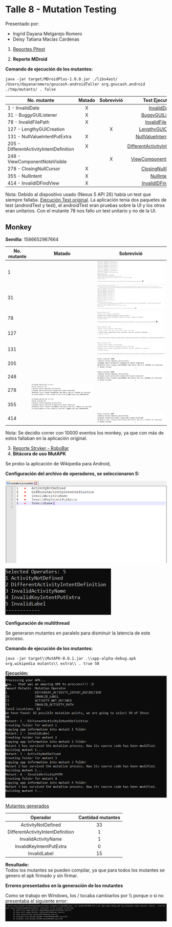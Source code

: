 # Talle 8 - Mutation Testing

Presentado por: 
* Ingrid Dayana Melgarejo Romero
* Deisy Tatiana Macias Cardenas

1. [Reportes Pitest](https://htmlpreview.github.io/?https://github.com/dtmaciasca/taller8_mutation/blob/master/Reporte_Pitest/reports/pitest/202004061836/index.html)

2. **Reporte MDroid**

**Comando de ejecución de los mutantes:**

~~~
java -jar target/MDroidPlus-1.0.0.jar ./libs4ast/ /Users/dayanaromero/gnucash-androidTaller org.gnucash.android ./tmp/mutants/ . false
~~~

| No. mutante | Matado | Sobrevivió | Test Ejecutados |
|--|:---:|:---:|:---:|
| 1 - InvalidDate | X | | [InvalidDate](https://htmlpreview.github.io/?https://github.com/dtmaciasca/taller8_mutation/blob/master/Punto%202/mutants/org.gnucash.android-mutant1/Test%20Results%20-%20Tests_in_%27org_gnucash_android_test_ui%27.html) |
| 31 - BuggyGUIListener | X | | [BuggyGUIListener](https://htmlpreview.github.io/?https://github.com/dtmaciasca/taller8_mutation/blob/master/Punto%202/mutants/org.gnucash.android-mutant31/Test%20Results%20-%20Tests_in_'org_gnucash_android_test_ui'.html)|
| 78 - InvalidFilePath | X | | [InvalidFilePath](https://htmlpreview.github.io/?https://github.com/dtmaciasca/taller8_mutation/blob/master/Punto%202/mutants/org.gnucash.android-mutant78/Test%20Results%20-%20All_in_app.html) |
| 127 - LengthyGUICreation | | X | [LengthyGUICreation](https://htmlpreview.github.io/?https://github.com/dtmaciasca/taller8_mutation/blob/master/Punto%202/mutants/org.gnucash.android-mutant127/Test%20Results%20-%20Tests_in_'org_gnucash_android_test_ui'.html) |
| 131 - NullValueIntentPutExtra| X | | [NullValueIntentPutExtra](https://htmlpreview.github.io/?https://github.com/dtmaciasca/taller8_mutation/blob/master/Punto%202/mutants/org.gnucash.android-mutant131/Test%20Results%20-%20Tests_in_'org_gnucash_android_test_ui'.html) |
| 205 - DifferentActivityIntentDefinition | X | | [DifferentActivityIntentDefinition](https://htmlpreview.github.io/?https://github.com/dtmaciasca/taller8_mutation/blob/master/Punto%202/mutants/org.gnucash.android-mutant205/Test%20Results%20-%20Tests_in_'org_gnucash_android_test_ui'.html) |
| 248 - ViewComponentNoteVisible |  | X | [ViewComponentNoteVisible](https://htmlpreview.github.io/?https://github.com/dtmaciasca/taller8_mutation/blob/master/Punto%202/mutants/org.gnucash.android-mutant248/Test%20Results%20-%20Tests_in_'org_gnucash_android_test_ui'.html) |
| 278 - ClosingNullCursor | X | | [ClosingNullCursor](https://htmlpreview.github.io/?https://github.com/dtmaciasca/taller8_mutation/blob/master/Punto%202/mutants/org.gnucash.android-mutant278/Test%20Results%20-%20Tests_in_'org_gnucash_android_test_ui'.html) |
| 355 - NullIntent | X | | [NullIntent](https://htmlpreview.github.io/?https://github.com/dtmaciasca/taller8_mutation/blob/master/Punto%202/mutants/org.gnucash.android-mutant355/Test%20Results%20-%20Tests_in_'org_gnucash_android_test_ui'.html)|
| 414 - InvalidIDFindView | X | | [InvalidIDFindView](https://htmlpreview.github.io/?https://github.com/dtmaciasca/taller8_mutation/blob/master/Punto%202/mutants/org.gnucash.android-mutant414/Test%20Results%20-%20Tests_in_'org_gnucash_android_test_ui'.html) |

Nota: Debido al dispositivo usado (Nexus 5 API 26) había un test que siempre fallaba. [Ejecución Test original](https://github.com/dtmaciasca/taller8_mutation/blob/master/Punto%202/Test%20Results%20%E2%80%94%20Tests%20in%20'org.gnucash.android.test.ui'.pdf). La aplicación tenia dos paquetes de test (androidTest y test), el androidTest eran pruebas sobre la UI y los otros eran unitarios. Con el mutante 78 nos fallo un test unitario y no de la UI.

## Monkey

**Semilla**: 1586652967664

| No. mutante | Matado | Sobrevivió |
|--|--|--|
| 1 | | ![1](https://github.com/dtmaciasca/taller8_mutation/blob/master/Punto%202/monkeys/1.png) |
| 31 | | ![31](https://github.com/dtmaciasca/taller8_mutation/blob/master/Punto%202/monkeys/31.png) |
| 78 | | ![78](https://github.com/dtmaciasca/taller8_mutation/blob/master/Punto%202/monkeys/78.png) |
| 127 | | ![127](https://github.com/dtmaciasca/taller8_mutation/blob/master/Punto%202/monkeys/127.png) |
| 131 | | ![131](https://github.com/dtmaciasca/taller8_mutation/blob/master/Punto%202/monkeys/131.png) |
| 205 | | ![205](https://github.com/dtmaciasca/taller8_mutation/blob/master/Punto%202/monkeys/205.png) |
| 248 | | ![248](https://github.com/dtmaciasca/taller8_mutation/blob/master/Punto%202/monkeys/248.png) |
| 278 | ![278](https://github.com/dtmaciasca/taller8_mutation/blob/master/Punto%202/monkeys/278.png) |  |
| 355 | ![355](https://github.com/dtmaciasca/taller8_mutation/blob/master/Punto%202/monkeys/355.png) | |
| 414 | | ![414](https://github.com/dtmaciasca/taller8_mutation/blob/master/Punto%202/monkeys/414.png) |

Nota: Se decidio correr con 10000 eventos los monkey, ya que con más de estos fallaban en la aplicación original.

3. [Reporte Stryker - RoboBar](https://htmlpreview.github.io/?https://github.com/dtmaciasca/taller8_mutation/blob/master/robobar-example/reports/mutation/html/index.html)
4. **Bitácora de uso MutAPK**

Se probo la aplicación de Wikipedia para Android, 

**Configuración del archivo de operadores, se seleccionaron 5:**

![](https://github.com/dtmaciasca/taller8_mutation/blob/master/Punto4/config-operadores.png)

![](https://github.com/dtmaciasca/taller8_mutation/blob/master/Punto4/operadores.png)

**Configuración de multithread**

Se generaron mutantes en paralelo para disminuir la latencia de este proceso.

**Comando de ejecución de los mutantes:**

~~~
java -jar target\\MutAPK-0.0.1.jar .\\app-alpha-debug.apk org.wikipedia mutants\\ extra\\ . true 50
~~~

**Ejecución:**<br/>
![](https://github.com/dtmaciasca/taller8_mutation/blob/master/Punto4/ejecucion.png)

[Mutantes generados](https://github.com/dtmaciasca/taller8_mutation/tree/master/Punto4/mutants)

| Operador | Cantidad mutantes |
|:--:|:--:|
|ActivityNotDefined|33|
|DifferentActivityIntentDefinition|1|
|InvalidActivityName|1|
|InvalidKeyIntentPutExtra|0|
|InvalidLabel|15|

**Resultado:**<br/>
Todos los mutantes se pueden compilar, ya que para todos los mutantes se genero el apk firmado y sin firmar.

**Errores presentados en la generación de los mutantes**

Como se trabajo en Windows, los / tocaba cambiarlos por \\\\ porque o si no presentaba el siguiente error:
![](https://github.com/dtmaciasca/taller8_mutation/blob/master/Punto4/error.png)
